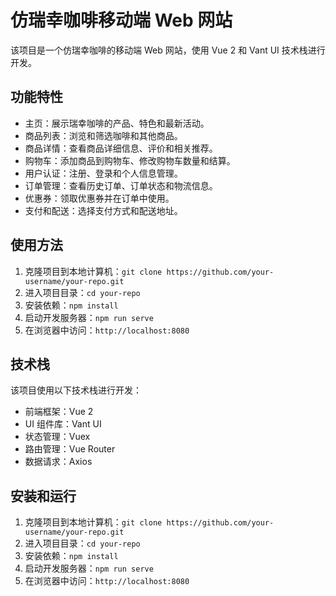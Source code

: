 # 仿瑞幸咖啡移动端 Web 网站

该项目是一个仿瑞幸咖啡的移动端 Web 网站，使用 Vue 2 和 Vant UI 技术栈进行开发。

## 功能特性

- 主页：展示瑞幸咖啡的产品、特色和最新活动。
- 商品列表：浏览和筛选咖啡和其他商品。
- 商品详情：查看商品详细信息、评价和相关推荐。
- 购物车：添加商品到购物车、修改购物车数量和结算。
- 用户认证：注册、登录和个人信息管理。
- 订单管理：查看历史订单、订单状态和物流信息。
- 优惠券：领取优惠券并在订单中使用。
- 支付和配送：选择支付方式和配送地址。

## 使用方法

1. 克隆项目到本地计算机：`git clone https://github.com/your-username/your-repo.git`
2. 进入项目目录：`cd your-repo`
3. 安装依赖：`npm install`
4. 启动开发服务器：`npm run serve`
5. 在浏览器中访问：`http://localhost:8080`

## 技术栈

该项目使用以下技术栈进行开发：

- 前端框架：Vue 2
- UI 组件库：Vant UI
- 状态管理：Vuex
- 路由管理：Vue Router
- 数据请求：Axios


## 安装和运行

1. 克隆项目到本地计算机：`git clone https://github.com/your-username/your-repo.git`
2. 进入项目目录：`cd your-repo`
3. 安装依赖：`npm install`
4. 启动开发服务器：`npm run serve`
5. 在浏览器中访问：`http://localhost:8080`





